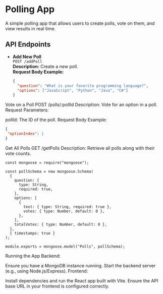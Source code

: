 # Polling App

A simple polling app that allows users to create polls, vote on them, and view results in real time.

## API Endpoints

- **Add New Poll**  
  `POST /addPoll`  
  **Description:** Create a new poll.  
  **Request Body Example:**
  ```json
  {
    "question": "What is your favorite programming language?",
    "options": ["JavaScript", "Python", "Java", "C#"]
  }

Vote on a Poll
POST /polls/:pollId
Description: Vote for an option in a poll.
Request Parameters:

pollId: The ID of the poll.
Request Body Example:
 ```json
{
  "optionIndex": 1
}
```
Get All Polls
GET /getPolls
Description: Retrieve all polls along with their vote counts.

```
const mongoose = require("mongoose");

const pollSchema = new mongoose.Schema(
  {
    question: {
      type: String,
      required: true,
    },
    options: [
      {
        text: { type: String, required: true },
        votes: { type: Number, default: 0 },
      },
    ],
    totalVotes: { type: Number, default: 0 },
  },
  { timestamps: true }
);

module.exports = mongoose.model("Polls", pollSchema);
```

Running the App
Backend:

Ensure you have a MongoDB instance running.
Start the backend server (e.g., using Node.js/Express).
Frontend:

Install dependencies and run the React app built with Vite.
Ensure the API base URL in your frontend is configured correctly.
